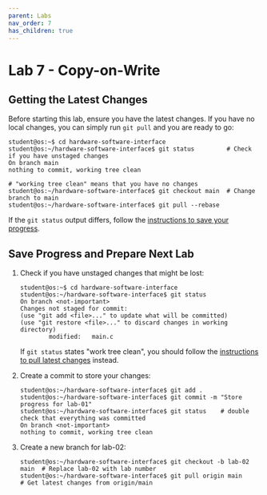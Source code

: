 ```yaml
---
parent: Labs
nav_order: 7
has_children: true
---
```


# Lab 7 - Copy-on-Write

## Getting the Latest Changes

Before starting this lab, ensure you have the latest changes.
If you have no local changes, you can simply run `git pull` and you are ready to go:

```console
student@os:~$ cd hardware-software-interface
student@os:~/hardware-software-interface$ git status         # Check if you have unstaged changes
On branch main
nothing to commit, working tree clean

# "working tree clean" means that you have no changes
student@os:~/hardware-software-interface$ git checkout main  # Change branch to main
student@os:~/hardware-software-interface$ git pull --rebase
```

If the `git status` output differs, follow the [instructions to save your progress](#save-progress-and-prepare-next-lab).

## Save Progress and Prepare Next Lab

1. Check if you have unstaged changes that might be lost:

    ```console
    student@os:~$ cd hardware-software-interface
    student@os:~/hardware-software-interface$ git status
    On branch <not-important>
    Changes not staged for commit:
    (use "git add <file>..." to update what will be committed)
    (use "git restore <file>..." to discard changes in working directory)
            modified:   main.c
    ```

    If `git status` states "work tree clean", you should follow the [instructions to pull latest changes](#getting-the-latest-changes) instead.

1. Create a commit to store your changes:

    ```console
    student@os:~/hardware-software-interface$ git add .
    student@os:~/hardware-software-interface$ git commit -m "Store progress for lab-01"
    student@os:~/hardware-software-interface$ git status    # double check that everything was committed
    On branch <not-important>
    nothing to commit, working tree clean
    ```

1. Create a new branch for lab-02:

    ```console
    student@os:~/hardware-software-interface$ git checkout -b lab-02 main  # Replace lab-02 with lab number
    student@os:~/hardware-software-interface$ git pull origin main        # Get latest changes from origin/main
    ```
